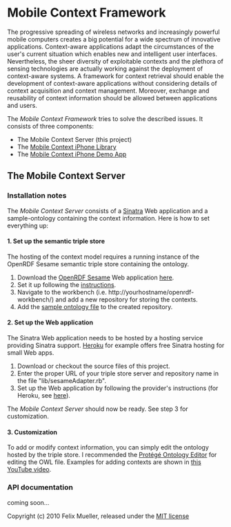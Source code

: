 Mobile Context Framework
========================

The progressive spreading of wireless networks and increasingly powerful mobile computers creates a big potential for a wide spectrum of innovative applications. Context-aware applications adapt the circumstances of the user's current situation which enables new and intelligent user interfaces. Nevertheless, the sheer diversity of exploitable contexts and the plethora of sensing technologies are actually working against the deployment of context-aware systems. A framework for context retrieval should enable the development of context-aware applications without considering details of context acquisition and context management. Moreover, exchange and reusability of context information should be allowed between applications and users.

The *Mobile Context Framework* tries to solve the described issues. It consists of three components:

* The Mobile Context Server (this project)
* The [Mobile Context iPhone Library](http://github.com/flxmllr/mobile-context-iphone-lib/)
* The [Mobile Context iPhone Demo App](http://github.com/flxmllr/mobile-context-iphone-demo/)

The Mobile Context Server
-------------------------

### Installation notes ###

The *Mobile Context Server* consists of a [Sinatra](http://www.sinatrarb.com/) Web application and a sample-ontology containing the context information. Here is how to set everything up:

#### 1. Set up the semantic triple store ####

The hosting of the context model requires a running instance of the OpenRDF Sesame semantic triple store containing the ontology.

1. Download the [OpenRDF Sesame](http://www.openrdf.org) Web application [here](http://www.openrdf.org/download.jsp).
2. Set it up following the [instructions](http://www.openrdf.org/doc/sesame2/users/ch06.html).
3. Navigate to the workbench (i.e. http://yourhostname/openrdf-workbench/) and add a new repository for storing the contexts.
4. Add the [sample ontology file](http://github.com/flxmllr/mobile-context-server/raw/master/ontology/context.owl) to the created repository.

#### 2. Set up the Web application ####

The Sinatra Web application needs to be hosted by a hosting service providing Sinatra support. [Heroku](http://heroku.com/) for example offers free Sinatra hosting for small Web apps.

1. Download or checkout the source files of this project.
2. Enter the proper URL of your triple store server and repository name in the file "lib/sesameAdapter.rb".
3. Set up the Web application by following the provider's instructions (for Heroku, see [here](http://docs.heroku.com/quickstart)).

The *Mobile Context Server* should now be ready. See step 3 for customization.

#### 3. Customization ####

To add or modify context information, you can simply edit the ontology hosted by the triple store. I recommended the [Protégé Ontology Editor](http://protege.stanford.edu) for editing the OWL file. Examples for adding contexts are shown in [this YouTube video](http://www.youtube.com/watch?v=Bx2nH0Z9hPc).

### API documentation ###

coming soon...


Copyright (c) 2010 Felix Mueller, released under the [MIT license](http://github.com/flxmllr/mobile-context-server/blob/master/MIT-LICENSE)
